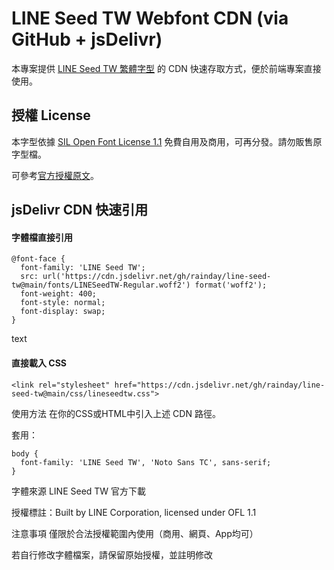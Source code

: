 # LINE Seed TW Webfont CDN (via GitHub + jsDelivr)

本專案提供 [LINE Seed TW 繁體字型](https://seed.line.me/index_tw.html) 的 CDN 快速存取方式，便於前端專案直接使用。

## 授權 License

本字型依據 [SIL Open Font License 1.1](https://scripts.sil.org/OFL) 免費自用及商用，可再分發。請勿販售原字型檔。

可參考[官方授權原文](https://seed.line.me/index_tw.html)。

## jsDelivr CDN 快速引用

#### 字體檔直接引用
```
@font-face {
  font-family: 'LINE Seed TW';
  src: url('https://cdn.jsdelivr.net/gh/rainday/line-seed-tw@main/fonts/LINESeedTW-Regular.woff2') format('woff2');
  font-weight: 400;
  font-style: normal;
  font-display: swap;
}
```
text

#### 直接載入 CSS
```
<link rel="stylesheet" href="https://cdn.jsdelivr.net/gh/rainday/line-seed-tw@main/css/lineseedtw.css">
```
使用方法
在你的CSS或HTML中引入上述 CDN 路徑。

套用：

```
body {
  font-family: 'LINE Seed TW', 'Noto Sans TC', sans-serif;
}
```
字體來源
LINE Seed TW 官方下載

授權標註：Built by LINE Corporation, licensed under OFL 1.1

注意事項
僅限於合法授權範圍內使用（商用、網頁、App均可）

若自行修改字體檔案，請保留原始授權，並註明修改
